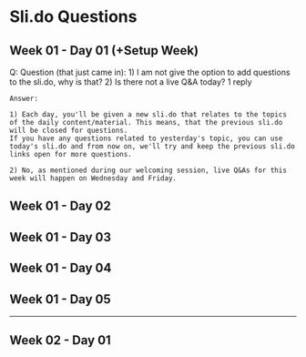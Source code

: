 # Sli.do Questions

## Week 01 - Day 01 (+Setup Week)

  Q: Question (that just came in): 1) I am not give the option to add questions to the sli.do, why is that? 2) Is there not a live Q&A today?
  1 reply

    Answer: 

    1) Each day, you'll be given a new sli.do that relates to the topics of the daily content/material. This means, that the previous sli.do will be closed for questions.
    If you have any questions related to yesterday's topic, you can use today's sli.do and from now on, we'll try and keep the previous sli.do links open for more questions.

    2) No, as mentioned during our welcoming session, live Q&As for this week will happen on Wednesday and Friday.

## Week 01 - Day 02

## Week 01 - Day 03

## Week 01 - Day 04

## Week 01 - Day 05

---

## Week 02 - Day 01
